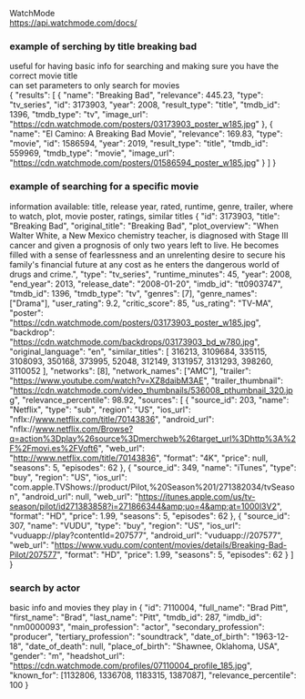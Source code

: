 WatchMode \
https://api.watchmode.com/docs/

### example of serching by title breaking bad
useful for having basic info for searching and making sure you have the correct movie title \
can set parameters to only search for movies \
{
  "results": [
    {
      "name": "Breaking Bad",
      "relevance": 445.23,
      "type": "tv_series",
      "id": 3173903,
      "year": 2008,
      "result_type": "title",
      "tmdb_id": 1396,
      "tmdb_type": "tv",
      "image_url": "https://cdn.watchmode.com/posters/03173903_poster_w185.jpg"
    },
    {
      "name": "El Camino: A Breaking Bad Movie",
      "relevance": 169.83,
      "type": "movie",
      "id": 1586594,
      "year": 2019,
      "result_type": "title",
      "tmdb_id": 559969,
      "tmdb_type": "movie",
      "image_url": "https://cdn.watchmode.com/posters/01586594_poster_w185.jpg"
    }
  ]
}

### example of searching for a specific movie
information available: title, release year, rated, runtime, genre, trailer, where to watch, plot, movie poster, ratings, similar titles
{
  "id": 3173903,
  "title": "Breaking Bad",
  "original_title": "Breaking Bad",
  "plot_overview": "When Walter White, a New Mexico chemistry teacher, is diagnosed with Stage III cancer and given a prognosis of only two years left to live. He becomes filled with a sense of fearlessness and an unrelenting desire to secure his family's financial future at any cost as he enters the dangerous world of drugs and crime.",
  "type": "tv_series",
  "runtime_minutes": 45,
  "year": 2008,
  "end_year": 2013,
  "release_date": "2008-01-20",
  "imdb_id": "tt0903747",
  "tmdb_id": 1396,
  "tmdb_type": "tv",
  "genres": [7],
  "genre_names": ["Drama"],
  "user_rating": 9.2,
  "critic_score": 85,
  "us_rating": "TV-MA",
  "poster": "https://cdn.watchmode.com/posters/03173903_poster_w185.jpg",
  "backdrop": "https://cdn.watchmode.com/backdrops/03173903_bd_w780.jpg",
  "original_language": "en",
  "similar_titles": [
    316213, 3109684, 335115, 3108093, 350168, 373995, 52048, 312149, 3131957,
    3131293, 398260, 3110052
  ],
  "networks": [8],
  "network_names": ["AMC"],
  "trailer": "https://www.youtube.com/watch?v=XZ8daibM3AE",
  "trailer_thumbnail": "https://cdn.watchmode.com/video_thumbnails/536008_pthumbnail_320.jpg",
  "relevance_percentile": 98.92,
  "sources": [
    {
      "source_id": 203,
      "name": "Netflix",
      "type": "sub",
      "region": "US",
      "ios_url": "nflx://www.netflix.com/title/70143836",
      "android_url": "nflx://www.netflix.com/Browse?q=action%3Dplay%26source%3Dmerchweb%26target_url%3Dhttp%3A%2F%2Fmovi.es%2FVoft6",
      "web_url": "http://www.netflix.com/title/70143836",
      "format": "4K",
      "price": null,
      "seasons": 5,
      "episodes": 62
    },
    {
      "source_id": 349,
      "name": "iTunes",
      "type": "buy",
      "region": "US",
      "ios_url": "com.apple.TVShows://product/Pilot,%20Season%201/271382034/tvSeason",
      "android_url": null,
      "web_url": "https://itunes.apple.com/us/tv-season/pilot/id271383858?i=271866344&amp;uo=4&amp;at=1000l3V2",
      "format": "HD",
      "price": 1.99,
      "seasons": 5,
      "episodes": 62
    },
    {
      "source_id": 307,
      "name": "VUDU",
      "type": "buy",
      "region": "US",
      "ios_url": "vuduapp://play?contentId=207577",
      "android_url": "vuduapp://207577",
      "web_url": "https://www.vudu.com/content/movies/details/Breaking-Bad-Pilot/207577",
      "format": "HD",
      "price": 1.99,
      "seasons": 5,
      "episodes": 62
    }
  ]
}

### search by actor
basic info and movies they play in
{
  "id": 7110004,
  "full_name": "Brad Pitt",
  "first_name": "Brad",
  "last_name": "Pitt",
  "tmdb_id": 287,
  "imdb_id": "nm0000093",
  "main_profession": "actor",
  "secondary_profession": "producer",
  "tertiary_profession": "soundtrack",
  "date_of_birth": "1963-12-18",
  "date_of_death": null,
  "place_of_birth": "Shawnee, Oklahoma, USA",
  "gender": "m",
  "headshot_url": "https://cdn.watchmode.com/profiles/07110004_profile_185.jpg",
  "known_for": [1132806, 1336708, 1183315, 1387087],
  "relevance_percentile": 100
}